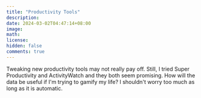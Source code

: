 ```yaml
---
title: "Productivity Tools"
description: 
date: 2024-03-02T04:47:14+08:00
image: 
math: 
license: 
hidden: false
comments: true
---
```

Tweaking new productivity tools may not really pay off. Still, I tried Super Productivity and ActivityWatch and they both seem promising. How will the data be useful if I'm trying to gamify my life? I shouldn't worry too much as long as it is automatic.
